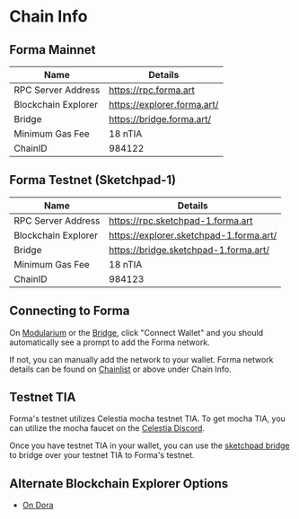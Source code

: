 # Chain Info

## Forma Mainnet

| Name | Details |
|---|---|
| RPC Server Address |    https://rpc.forma.art          
| Blockchain Explorer |   https://explorer.forma.art/   
| Bridge |    https://bridge.forma.art/        
| Minimum Gas Fee |    18 nTIA    
| ChainID         |    984122        

## Forma Testnet (Sketchpad-1)

| Name | Details |
|---|---|
| RPC Server Address |    https://rpc.sketchpad-1.forma.art        
| Blockchain Explorer |    https://explorer.sketchpad-1.forma.art/   
| Bridge |    https://bridge.sketchpad-1.forma.art/             
| Minimum Gas Fee |    18 nTIA     
| ChainID         |    984123    

## Connecting to Forma

On [Modularium](https://modularium.art/) or the [Bridge](https://bridge.forma.art/), click "Connect Wallet" and you should automatically see a prompt to add the Forma network.

If not, you can manually add the network to your wallet. Forma network details can be found on [Chainlist](https://chainlist.org/chain/984122) or above under Chain Info.

## Testnet TIA
Forma's testnet utilizes Celestia mocha testnet TIA. To get mocha TIA, you can utilize the mocha faucet on the [Celestia Discord](https://discord.com/channels/638338779505229824/978986404640079873).

Once you have testnet TIA in your wallet, you can use the [sketchpad bridge](https://bridge.sketchpad-1.forma.art/) to bridge over your testnet TIA to Forma's testnet.

## Alternate Blockchain Explorer Options
- [On Dora](https://www.ondora.xyz/network/forma)

